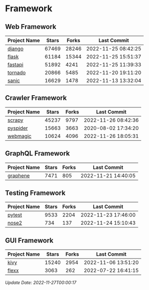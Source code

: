 # Framework

## Web Framework
| Project Name | Stars | Forks | Last Commit |
| ------------ | ----- | ----- | ----------- |
| [django](https://github.com/django/django) | 67469 | 28246 | 2022-11-25 08:42:25 |
| [flask](https://github.com/pallets/flask) | 61184 | 15344 | 2022-11-25 15:51:37 |
| [fastapi](https://github.com/tiangolo/fastapi) | 51892 | 4241 | 2022-11-25 11:39:33 |
| [tornado](https://github.com/tornadoweb/tornado) | 20866 | 5485 | 2022-11-20 19:11:20 |
| [sanic](https://github.com/sanic-org/sanic) | 16629 | 1478 | 2022-11-13 13:32:04 |

## Crawler Framework
| Project Name | Stars | Forks | Last Commit |
| ------------ | ----- | ----- | ----------- |
| [scrapy](https://github.com/scrapy/scrapy) | 45237 | 9797 | 2022-11-26 08:42:36 |
| [pyspider](https://github.com/binux/pyspider) | 15663 | 3663 | 2020-08-02 17:34:20 |
| [webmagic](https://github.com/code4craft/webmagic) | 10624 | 4096 | 2022-11-26 18:05:31 |

## GraphQL Framework
| Project Name | Stars | Forks | Last Commit |
| ------------ | ----- | ----- | ----------- |
| [graphene](https://github.com/graphql-python/graphene) | 7471 | 805 | 2022-11-21 14:40:05 |

## Testing Framework
| Project Name | Stars | Forks | Last Commit |
| ------------ | ----- | ----- | ----------- |
| [pytest](https://github.com/pytest-dev/pytest) | 9533 | 2204 | 2022-11-23 17:46:00 |
| [nose2](https://github.com/nose-devs/nose2) | 734 | 137 | 2022-11-24 15:10:43 |

## GUI Framework
| Project Name | Stars | Forks | Last Commit |
| ------------ | ----- | ----- | ----------- |
| [kivy](https://github.com/kivy/kivy) | 15240 | 2954 | 2022-11-06 13:51:20 |
| [flexx](https://github.com/flexxui/flexx) | 3063 | 262 | 2022-07-22 16:41:15 |

*Update Date: 2022-11-27T00:00:17*